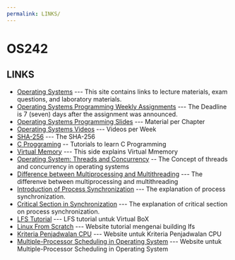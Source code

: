 ```yaml
---
permalink: LINKS/
---
```

# OS242

## LINKS

* [Operating Systems](https://os.vlsm.org/) ---
  This site contains links to lecture materials, exam questions, and laboratory materials.
* [Operating Systems Programming Weekly Assignments](https://demos.vlsm.org/) ---
  The Deadline is 7 (seven) days after the assignment was announced.
* [Operating Systems Programming Slides](https://codex.cs.yale.edu/avi/os-book/OS10/slide-dir/) ---
  Material per Chapter
* [Operating Systems Videos](https://os.vlsm.org/playlists) ---
  Videos per Week
* [SHA-256](https://www.simplilearn.com/tutorials/cyber-security-tutorial/sha-256-algorithm) --- 
The SHA-256
* [C Proggraming](https://www.youtube.com/watch?v=KnvbUiSxvbM&list=PL98qAXLA6aftD9ZlnjpLhdQAOFI8xIB6e)
-- Tutorials to learn C Programming
* [Virtual Memory](https://www.javatpoint.com/os-virtual-memory) --- This side explains Virtual Mmemory
* [Operating System: Threads and Concurrency](https://medium.com/@akhandmishra/operating-system-threads-and-concurrency-aec2036b90f8) -- The Concept of threads and concurrency in operating systems
* [Difference between Multiprocessing and Multithreading](https://medium.com/@akhandmishra/operating-system-threads-and-concurrency-aec2036b90f8) --- The differenve between multiprocessing and multithreading
* [Introduction of Process Synchronization](https://www.geeksforgeeks.org/introduction-of-process-synchronization/) --- The explanation of process synchronization.
* [Critical Section in Synchronization](https://www.geeksforgeeks.org/g-fact-70/) --- The explanation of critical section on process synchronization.
* [LFS Tutorial](https://www.youtube.com/watch?v=KT7z4YbjtJ8&list=PLyc5xVO2uDsB4gJ2dPySvs2eK_roFwKeb&index=7) --- LFS tutorial untuk Virtual BoX
* [Linux From Scratch](https://www.linuxfromscratch.org/lfs/view/12.2/) --- Website tutorial mengenai building lfs
* [Kriteria Penjadwalan CPU](https://www.geeksforgeeks.org/cpu-scheduling-criteria/) --- Website untuk Kriteria Penjadwalan CPU
* [Multiple-Processor Scheduling in Operating System](https://www.geeksforgeeks.org/multiple-processor-scheduling-in-operating-system/) --- Website untuk Multiple-Processor Scheduling in Operating System

